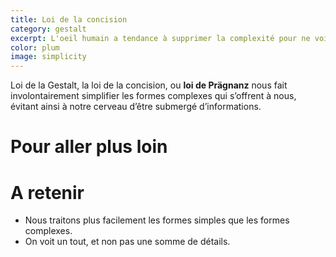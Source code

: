 ```yaml
---
title: Loi de la concision
category: gestalt
excerpt: L'oeil humain a tendance à supprimer la complexité pour ne voir qu'un résumé simple d'une forme.
color: plum
image: simplicity
---
```


Loi de la Gestalt, la loi de la concision, ou **loi de Prägnanz**
nous fait involontairement simplifier les formes complexes qui s’offrent à nous, évitant ainsi à notre cerveau d’être submergé d’informations.

# Pour aller plus loin

# A retenir

- Nous traitons plus facilement les formes simples que les formes complexes.
- On voit un tout, et non pas une somme de détails.
